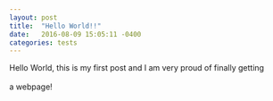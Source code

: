 ```yaml
---
layout: post
title:  "Hello World!!"
date:   2016-08-09 15:05:11 -0400
categories: tests
---
```


Hello World, this is my first post and I am very proud of finally getting  </br>  
a webpage! 


[My Poetry]: http://michaellamarr.com/WestminsterWoodsPoetry/Nithin/NithinPoetry.html
[More Poetry #cooper]: http://michaellamarr.com/WestminsterWoodsPoetry/Cooper/CooperPoetry.html

